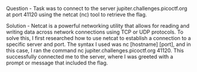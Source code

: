 Question - Task was to connect to the server jupiter.challenges.picoctf.org at port 41120 using the netcat (nc) tool to retrieve the flag.

Solution - Netcat is a powerful networking utility that allows for reading and writing data across network connections using TCP or UDP protocols. To solve this, I first researched how to use netcat to establish a connection to a specific server and port. The syntax I used was nc [hostname] [port], and in this case, I ran the command nc jupiter.challenges.picoctf.org 41120. This successfully connected me to the server, where I was greeted with a prompt or message that included the flag. 
